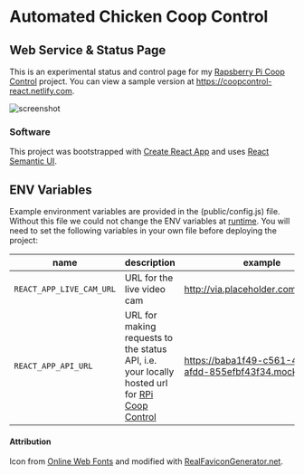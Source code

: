 # Automated Chicken Coop Control

## Web Service & Status Page

This is an experimental status and control page for my [Rapsberry Pi Coop Control](https://github.com/isometimescode/coopcontrol) project. You can view a sample version at https://coopcontrol-react.netlify.com.

![screenshot](https://user-images.githubusercontent.com/7094373/36333895-6aa86bc4-132e-11e8-9b9e-fa8f8444728f.png)

### Software
This project was bootstrapped with [Create React App](https://github.com/facebookincubator/create-react-app) and uses [React Semantic UI](https://react.semantic-ui.com).

## ENV Variables

Example environment variables are provided in the (public/config.js) file. Without this file we could not change the ENV variables at [runtime](https://github.com/facebook/create-react-app/issues/2353). You will need to set the following variables in your own file before deploying the project:

| name | description | example |
| --- | --- | --- |
| `REACT_APP_LIVE_CAM_URL` | URL for the live video cam | http://via.placeholder.com/600x400 |
| `REACT_APP_API_URL` | URL for making requests to the status API, i.e. your locally hosted url for [RPi Coop Control](https://github.com/isometimescode/coopcontrol) | https://baba1f49-c561-44fa-afdd-855efbf43f34.mock.pstmn.io |


#### Attribution

Icon from [Online Web Fonts](http://www.onlinewebfonts.com/icon) and modified with [RealFaviconGenerator.net](https://realfavicongenerator.net).
